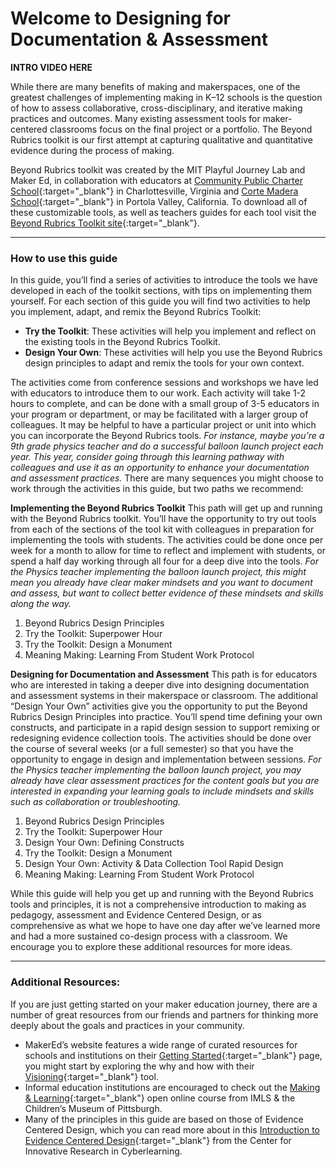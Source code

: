 # Welcome to Designing for Documentation & Assessment

**INTRO VIDEO HERE**

While there are many benefits of making and makerspaces, one of the greatest challenges of implementing making in K–12 schools is the question of how to assess collaborative, cross-disciplinary, and iterative making practices and outcomes. Many existing assessment tools for maker-centered classrooms focus on the final project or a portfolio. The Beyond Rubrics toolkit is our first attempt at capturing qualitative and quantitative evidence during the process of making.

Beyond Rubrics toolkit was created by the MIT Playful Journey Lab and Maker Ed, in collaboration with educators at [Community Public Charter School](https://www.k12albemarle.org/school/cpcs/Pages/default.aspx){:target="_blank"} in Charlottesville, Virginia and [Corte Madera School](http://cms.pvsd.net/){:target="_blank"} in Portola Valley, California. To download all of these customizable tools, as well as teachers guides for each tool visit the [Beyond Rubrics Toolkit site](http://www.makered.org/beyondrubrics){:target="_blank"}.

***

### How to use this guide
In this guide, you’ll find a series of activities to introduce the tools we have developed in each of the toolkit sections, with tips on implementing them yourself. For each section of this guide you will find two activities to help you implement, adapt, and remix the Beyond Rubrics Toolkit:
  - **Try the Toolkit**: These activities will help you implement and reflect on the existing tools in the Beyond Rubrics Toolkit.
  - **Design Your Own**: These activities will help you use the Beyond Rubrics design principles to adapt and remix the tools for your own context.

The activities come from conference sessions and workshops we have led with educators to introduce them to our work. Each activity will take 1-2 hours to complete, and can be done with a small group of 3-5 educators in your program or department, or may be facilitated with a larger group of colleagues.
It may be helpful to have a particular project or unit into which you can incorporate the Beyond Rubrics tools. *For instance, maybe you’re a 9th grade physics teacher and do a successful balloon launch project each year. This year, consider going through this learning pathway with colleagues and use it as an opportunity to enhance your documentation and assessment practices.*
There are many sequences you might choose to work through the activities in this guide, but two paths we recommend:

**Implementing the Beyond Rubrics Toolkit**
This path will get up and running with the Beyond Rubrics toolkit. You’ll have the opportunity to try out tools from each of the sections of the tool kit with colleagues in preparation for implementing the tools with students. The activities could be done once per week for a month to allow for time to reflect and implement with students, or spend a half day working through all four for a deep dive into the tools.
*For the Physics teacher implementing the balloon launch project, this might mean you already have clear maker mindsets and you want to document and assess, but want to collect better evidence of these mindsets and skills along the way.*
1. Beyond Rubrics Design Principles
2. Try the Toolkit: Superpower Hour
3. Try the Toolkit: Design a Monument
4. Meaning Making: Learning From Student Work Protocol

**Designing for Documentation and Assessment**
This path is for educators who are interested in taking a deeper dive into designing documentation and assessment systems in their makerspace or classroom. The additional “Design Your Own” activities give you the opportunity to put the Beyond Rubrics Design Principles into practice. You’ll spend time defining your own constructs, and participate in a rapid design session to support remixing or redesigning evidence collection tools. The activities should be done over the course of several weeks (or a full semester) so that you have the opportunity to engage in design and implementation between sessions.
*For the Physics teacher implementing the balloon launch project, you may already have clear assessment practices for the content goals but you are interested in expanding your learning goals to include mindsets and skills such as collaboration or troubleshooting.*
1. Beyond Rubrics Design Principles
2. Try the Toolkit: Superpower Hour
3. Design Your Own: Defining Constructs
4. Try the Toolkit: Design a Monument
5. Design Your Own: Activity & Data Collection Tool Rapid Design
6. Meaning Making: Learning From Student Work Protocol

While this guide will help you get up and running with the Beyond Rubrics tools and principles, it is not a comprehensive introduction to making as pedagogy, assessment and Evidence Centered Design, or as comprehensive as what we hope to have one day after we’ve learned more and had a more sustained co-design process with a classroom. We encourage you to explore these additional resources for more ideas.

***

### Additional Resources:
If you are just getting started on your maker education journey, there are a number of great resources from our friends and partners for thinking more deeply about the goals and practices in your community.
- MakerEd’s website features a wide range of curated resources for schools and institutions on their [Getting Started](https://makered.org/resources/getting-started/){:target="_blank"} page, you might start by exploring the why and how with their [Visioning](https://makered.org/resources/getting-started-visioning/){:target="_blank"} tool.
- Informal education institutions are encouraged to check out the [Making & Learning](http://p2pu.github.io/makingandlearning/){:target="_blank"} open online course from IMLS & the Children’s Museum of Pittsburgh.
- Many of the principles in this guide are based on those of Evidence Centered Design, which you can read more about in this [Introduction to Evidence Centered Design](https://circlcenter.org/evidence-centered-design/){:target="_blank"} from the Center for Innovative Research in Cyberlearning.
